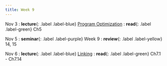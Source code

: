 ```yaml
---
title: Week 9
---
```


Nov 3
: **lecture**{: .label .label-blue} [Program Optimization](/ICS-Fall25/assets/lec/14-optimization.pdf)
  : **read**{: .label .label-green} Ch5

Nov 5
: **seminar**{: .label .label-purple} Week 9
  : **review**{: .label .label-yellow} 14, 15

Nov 6
: **lecture**{: .label .label-blue} [Linking](/ICS-Fall25/assets/lec/15-linking.pdf)
  : **read**{: .label .label-green} Ch7.1 - Ch7.14
